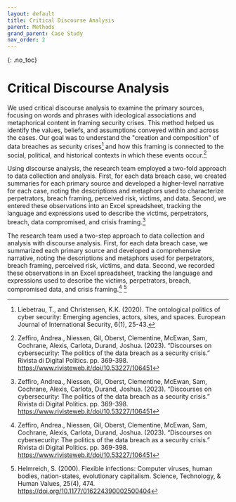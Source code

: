 ```yaml
---
layout: default
title: Critical Discourse Analysis
parent: Methods
grand_parent: Case Study
nav_order: 2
---
```


<!-- 
This page is an example lesson template.
Add, edit, or remove any content below for the workshop in question. -->

<!-- Putting a {: .no_toc} above a header removes it from the table of contents -->

{: .no_toc}  
# Critical Discourse Analysis
We used critical discourse analysis to examine the primary sources, focusing on words and phrases with ideological associations and metaphorical content in framing security crises. This method helped us identify the values, beliefs, and assumptions conveyed within and across the cases. Our goal was to understand the "creation and composition" of data breaches as security crises[^2] and how this framing is connected to the social, political, and historical contexts in which these events occur.[^3]

Using discourse analysis, the research team employed a two-fold approach to data collection and analysis. First, for each data breach case, we created summaries for each primary source and developed a higher-level narrative for each case, noting the descriptions and metaphors used to characterize perpetrators, breach framing, perceived risk, victims, and data. Second, we entered these observations into an Excel spreadsheet, tracking the language and expressions used to describe the victims, perpetrators, breach, data compromised, and crisis framing.[^3]

The research team used a two-step approach to data collection and analysis with discourse analysis. First, for each data breach case, we summarized each primary source and developed a comprehensive narrative, noting the descriptions and metaphors used for perpetrators, breach framing, perceived risk, victims, and data. Second, we recorded these observations in an Excel spreadsheet, tracking the language and expressions used to describe the victims, perpetrators, breach, compromised data, and crisis framing.[^3] [^6]

[^1]: Gill, R. (2000). Discourse analysis. In M. Bauer & G. Gaskell (Eds.) *Qualitative Researching with Text, Image and Sound: A Practical Handbook.* London: Sage Publications, pp.172-190.

[^2]: Liebetrau, T., and Christensen, K.K. (2020). The ontological politics of cyber security: Emerging agencies, actors, sites, and spaces. European Journal of International Security, 6(1), 25-43. 

[^3]: Zeffiro, Andrea., Niessen, Gil, Oberst, Clementine, McEwan, Sam, Cochrane, Alexis, Carlota, Durand, Joshua. (2023). “Discourses on cybersecurity: The politics of the data breach as a security crisis.” Rivista di Digital Politics. pp. 369-398. <https://www.rivisteweb.it/doi/10.53227/106451>

[^4]: Foucault, M. (1972). The archaeology of knowledge. Trans. A. Sheridan Smith. New York: Pantheon Books.

[^5]: Foucault, M. (1978). The history of sexuality: Volume I. New York: Random House.

[^6]: Helmreich, S. (2000). Flexible infections: Computer viruses, human bodies, nation-states, evolutionary capitalism. Science, Technology, & Human Values, 25(4), 474. <https://doi.org/10.1177/016224390002500404>
